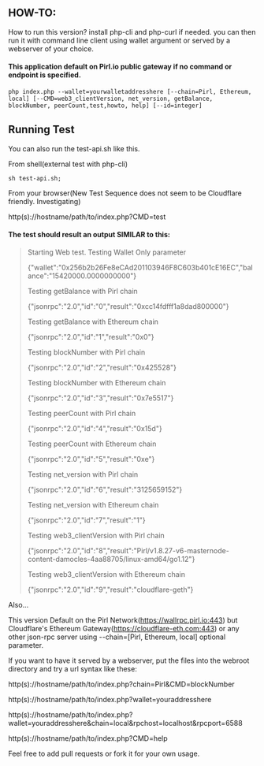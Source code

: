 ## HOW-TO:

How to run this version? install php-cli and php-curl if needed. you can then run it with command line client using wallet argument or served by a webserver of your choice.

#### This application default on Pirl.io public gateway if no command or endpoint is specified.
```
php index.php --wallet=yourwalletaddresshere [--chain=Pirl, Ethereum, local] [--CMD=web3_clientVersion, net_version, getBalance, blockNumber, peerCount,test,howto, help] [--id=integer]
```
## Running Test

You can also run the test-api.sh like this.

From shell(external test with php-cli)
```
sh test-api.sh;
```

From your browser(New Test Sequence does not seem to be Cloudflare friendly. Investigating)

http(s)://hostname/path/to/index.php?CMD=test

#### The test should result an output SIMILAR to this:
> Starting Web test.
> Testing Wallet Only parameter
>
> {"wallet":"0x256b2b26Fe8eCAd201103946F8C603b401cE16EC","balance":"15420000.0000000000"}
>
> Testing getBalance with Pirl chain
>
> {"jsonrpc":"2.0","id":"0","result":"0xcc14fdfff1a8dad800000"}
>
> Testing getBalance with Ethereum chain
>
> {"jsonrpc":"2.0","id":"1","result":"0x0"}
>
> Testing blockNumber with Pirl chain
>
> {"jsonrpc":"2.0","id":"2","result":"0x425528"}
>
> Testing blockNumber with Ethereum chain
>
> {"jsonrpc":"2.0","id":"3","result":"0x7e5517"}
>
> Testing peerCount with Pirl chain
>
> {"jsonrpc":"2.0","id":"4","result":"0x15d"}
>
> Testing peerCount with Ethereum chain
>
> {"jsonrpc":"2.0","id":"5","result":"0xe"}
>
> Testing net_version with Pirl chain
>
> {"jsonrpc":"2.0","id":"6","result":"3125659152"}
>
> Testing net_version with Ethereum chain
>
> {"jsonrpc":"2.0","id":"7","result":"1"}
>
> Testing web3_clientVersion with Pirl chain
>
> {"jsonrpc":"2.0","id":"8","result":"Pirl/v1.8.27-v6-masternode-content-damocles-4aa88705/linux-amd64/go1.12"}
>
> Testing web3_clientVersion with Ethereum chain
>
> {"jsonrpc":"2.0","id":"9","result":"cloudflare-geth"}

Also...

This version Default on the Pirl Network(https://wallrpc.pirl.io:443) but Cloudflare's Ethereum Gateway(https://cloudflare-eth.com:443) or any other json-rpc server using --chain=[Pirl, Ethereum, local] optional parameter.

If you want to have it served by a webserver, put the files into the webroot directory and try a url syntax like these:

http(s)://hostname/path/to/index.php?chain=Pirl&CMD=blockNumber

http(s)://hostname/path/to/index.php?wallet=youraddresshere

http(s)://hostname/path/to/index.php?wallet=youraddresshere&chain=local&rpchost=localhost&rpcport=6588

http(s)://hostname/path/to/index.php?CMD=help

Feel free to add pull requests or fork it for your own usage.
